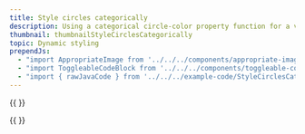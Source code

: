 ```yaml
---
title: Style circles categorically
description: Using a categorical circle-color property function for a visualization.
thumbnail: thumbnailStyleCirclesCategorically
topic: Dynamic styling
prependJs:
  - "import AppropriateImage from '../../../components/appropriate-image'"
  - "import ToggleableCodeBlock from '../../../components/toggleable-code-block'"
  - "import { rawJavaCode } from '../../../example-code/StyleCirclesCategoricallyActivity.js'"
---
```


{{
  <AppropriateImage imageId="exampleStyleCirclesCategorically" />
}}

<!-- Any notes about this example would go here.  -->

{{
  <ToggleableCodeBlock 
    java={rawJavaCode}
  />
}}
